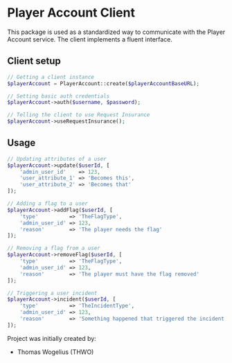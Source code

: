 # Player Account Client
This package is used as a standardized way to communicate with the Player Account service. The client implements
a fluent interface.
## Client setup
```php
// Getting a client instance
$playerAccount = PlayerAccount::create($playerAccountBaseURL);

// Setting basic auth credentials
$playerAccount->auth($username, $password);

// Telling the client to use Request Insurance
$playerAccount->useRequestInsurance();
```

## Usage
```php
// Updating attributes of a user
$playerAccount->update($userId, [
    'admin_user_id'    => 123,
    'user_attribute_1' => 'Becomes this',
    'user_attribute_2' => 'Becomes that'
]);

// Adding a flag to a user
$playerAccount->addFlag($userId, [
    'type'          => 'TheFlagType',
    'admin_user_id' => 123,
    'reason'        => 'The player needs the flag'
]);

// Removing a flag from a user
$playerAccount->removeFlag($userId, [
    'type'          => 'TheFlagType',
    'admin_user_id' => 123,
    'reason'        => 'The player must have the flag removed'
]);

// Triggering a user incident
$playerAccount->incident($userId, [
    'type'          => 'TheIncidentType',
    'admin_user_id' => 123,
    'reason'        => 'Something happened that triggered the incident'
]);
```

Project was initially created by:

- Thomas Wogelius (THWO)
